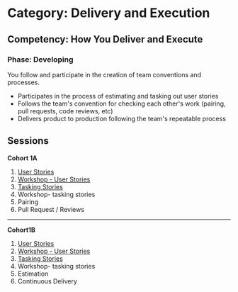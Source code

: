 # Category: Delivery and Execution
## Competency: How You Deliver and Execute
### Phase: Developing

You follow and participate in the creation of team conventions and processes.
- Participates in the process of estimating and tasking out user stories
- Follows the team's convention for checking each other's work (pairing, pull requests, code reviews, etc)
- Delivers product to production following the team's repeatable process

## Sessions

**Cohort 1A**
1. [User Stories](user_stories.md)
2. [Workshop - User Stories](user_stories_workshop.md)
3. [Tasking Stories](tasking_stories.md)
4. Workshop- tasking stories
5. Pairing
6. Pull Request / Reviews
----
**Cohort1B**
1. [User Stories](user_stories.md)
2. [Workshop - User Stories](user_stories_workshop.md)
3. [Tasking Stories](tasking_stories.md)
4. Workshop- tasking stories
5. Estimation
6. Continuous Delivery

